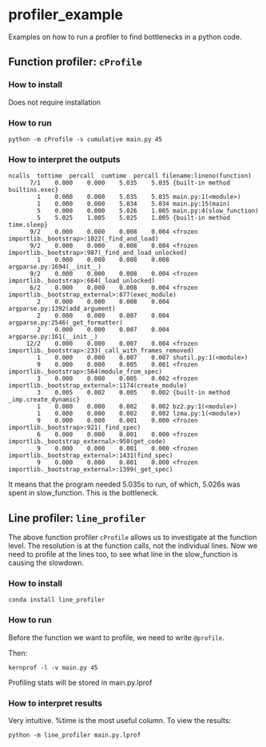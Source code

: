 # profiler_example

Examples on how to run a profiler to find bottlenecks in a python code.


## Function profiler: `cProfile`

### How to install
Does not require installation

### How to run
```
python -m cProfile -s cumulative main.py 45
```

### How to interpret the outputs

```
ncalls  tottime  percall  cumtime  percall filename:lineno(function)
      7/1    0.000    0.000    5.035    5.035 {built-in method builtins.exec}
        1    0.000    0.000    5.035    5.035 main.py:1(<module>)
        1    0.000    0.000    5.034    5.034 main.py:15(main)
        5    0.000    0.000    5.026    1.005 main.py:4(slow_function)
        5    5.025    1.005    5.025    1.005 {built-in method time.sleep}
      9/2    0.000    0.000    0.008    0.004 <frozen importlib._bootstrap>:1022(_find_and_load)
      9/2    0.000    0.000    0.008    0.004 <frozen importlib._bootstrap>:987(_find_and_load_unlocked)
        1    0.000    0.000    0.008    0.008 argparse.py:1694(__init__)
      9/2    0.000    0.000    0.008    0.004 <frozen importlib._bootstrap>:664(_load_unlocked)
      6/2    0.000    0.000    0.008    0.004 <frozen importlib._bootstrap_external>:877(exec_module)
        2    0.000    0.000    0.008    0.004 argparse.py:1392(add_argument)
        2    0.000    0.000    0.007    0.004 argparse.py:2546(_get_formatter)
        2    0.000    0.000    0.007    0.004 argparse.py:161(__init__)
     12/2    0.000    0.000    0.007    0.004 <frozen importlib._bootstrap>:233(_call_with_frames_removed)
        1    0.000    0.000    0.007    0.007 shutil.py:1(<module>)
        9    0.000    0.000    0.005    0.001 <frozen importlib._bootstrap>:564(module_from_spec)
        3    0.000    0.000    0.005    0.002 <frozen importlib._bootstrap_external>:1174(create_module)
        3    0.005    0.002    0.005    0.002 {built-in method _imp.create_dynamic}
        1    0.000    0.000    0.002    0.002 bz2.py:1(<module>)
        1    0.000    0.000    0.002    0.002 lzma.py:1(<module>)
        9    0.000    0.000    0.001    0.000 <frozen importlib._bootstrap>:921(_find_spec)
        6    0.000    0.000    0.001    0.000 <frozen importlib._bootstrap_external>:950(get_code)
        9    0.000    0.000    0.001    0.000 <frozen importlib._bootstrap_external>:1431(find_spec)
        9    0.000    0.000    0.001    0.000 <frozen importlib._bootstrap_external>:1399(_get_spec)

```

It means that the program needed 5.035s to run, of which, 5.026s was spent in slow_function. This is the bottleneck.

## Line profiler: `line_profiler`
The above function profiler `cProfile` allows us to investigate at the function level. The resolution is at the function calls, not the individual lines. Now we need to profile at the lines too, to see what line in the slow_function is causing the slowdown.

### How to install
```
conda install line_profiler
```

### How to run
Before the function we want to profile, we need to write `@profile`.

Then:
```
kernprof -l -v main.py 45
```

Profiling stats will be stored in main.py.lprof

### How to interpret results
Very intuitive. %time is the most useful column. To view the results:
```
python -m line_profiler main.py.lprof
```
